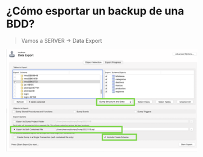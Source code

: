 # ¿Cómo esportar un backup de una BDD? 

> Vamos a SERVER -> Data Export  

<img src="../extras/exportar-backup.png">